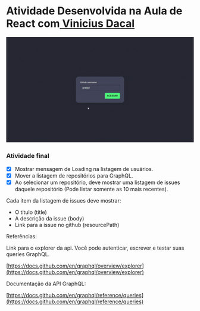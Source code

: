 # Atividade Desenvolvida na Aula de React com<a href="https://github.com/viniciusdacal"> Vinicius Dacal </a> 

<p align = "center">
	<img src ="./public/assets/img/projeto.gif">
</p>

### Atividade final

- [x] Mostrar mensagem de Loading na listagem de usuários.
- [x] Mover a listagem de repositórios para GraphQL.
- [x] Ao selecionar um repositório, deve mostrar uma listagem de issues daquele repositório (Pode listar somente as 10 mais recentes).

Cada item da listagem de issues deve mostrar:

- O título (title)
- A descrição da issue (body)
- Link para a issue no github (resourcePath)

Referências:

Link para o explorer da api. Você pode autenticar, escrever e testar suas queries GraphQL.

[https://docs.github.com/en/graphql/overview/explorer](https://docs.github.com/en/graphql/overview/explorer)

Documentação da API GraphQL:

[https://docs.github.com/en/graphql/reference/queries](https://docs.github.com/en/graphql/reference/queries)